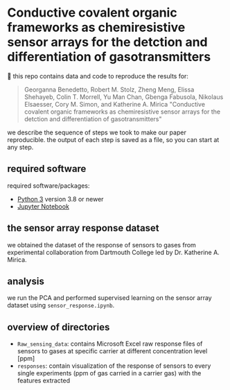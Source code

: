 # Conductive covalent organic frameworks as chemiresistive sensor arrays for the detction and differentiation of gasotransmitters 
:rocket: this repo contains data and code to reproduce the results for:
> Georganna Benedetto, Robert M. Stolz, Zheng Meng, Elissa Shehayeb, Colin T. Morrell, Yu Man Chan, Gbenga Fabusola, Nikolaus Elsaesser, Cory M. Simon, and Katherine A. Mirica "Conductive covalent organic frameworks as chemiresistive sensor arrays for the detction and differentiation of gasotransmitters"

we describe the sequence of steps we took to make our paper reproducible. the output of each step is saved as a file, so you can start at any step.

## required software
required software/packages:
* [Python 3](https://www.python.org/downloads/) version 3.8 or newer
* [Jupyter Notebook](https://jupyter.org/)

## the sensor array response dataset
we obtained the dataset of the response of sensors to gases from experimental collaboration from Dartmouth College led by Dr. Katherine A. Mirica.

## analysis
we run the PCA and performed supervised learning on the sensor array dataset using `sensor_response.ipynb`.

## overview of directories
- `Raw_sensing_data`: contains Microsoft Excel raw response files of sensors to gases at specific carrier at different concentration level [ppm]
- `responses`: contain visualization of the response of sensors to every single experiments (ppm of gas carried in a carrier gas) with the features extracted

